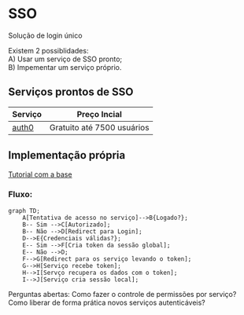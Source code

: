 # SSO
Solução de login único


Existem 2 possiblidades:  
A) Usar um serviço de SSO pronto;  
B) Impementar um serviço próprio.

## Serviços prontos de SSO
| Serviço                       | Preço Incial               |
| ----------------------------- | -------------------------- |
| [auth0](https://auth0.com/pt) | Gratuito até 7500 usuários |

## Implementação própria
[Tutorial com a base](https://codeburst.io/building-a-simple-single-sign-on-sso-server-and-solution-from-scratch-in-node-js-ea6ee5fdf340)

### Fluxo:
```mermaid
graph TD;
    A[Tentativa de acesso no serviço]-->B{Logado?};
    B-- Sim -->C[Autorizado];
    B-- Não -->D[Redirect para Login];
    D-->E{Credenciais válidas?};
    E-- Sim -->F[Cria token da sessão global];
    E-- Não -->D;
    F-->G[Redirect para os serviço levando o token];
    G-->H[Serviço recebe token];
    H-->I[Servço recupera os dados com o token];
    I-->J[Serviço cria sessão local];
```

Perguntas abertas:
Como fazer o controle de permissões por serviço?
Como liberar de forma prática novos serviços autenticáveis?
